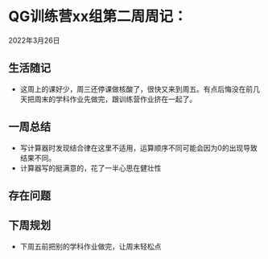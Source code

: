 # QG训练营xx组第二周周记：
2022年3月26日

## 生活随记
* 这周上的课好少，周三还停课做核酸了，很快又来到周五。有点后悔没在前几天把周末的学科作业先做完，跟训练营作业挤在一起了。


## 一周总结
* 写计算器时发现结合律在这里不适用，运算顺序不同可能会因为0的出现导致结果不同。
* 计算器写的挺满意的，花了一半心思在健壮性


## 存在问题



## 下周规划
* 下周五前把别的学科作业做完，让周末轻松点


